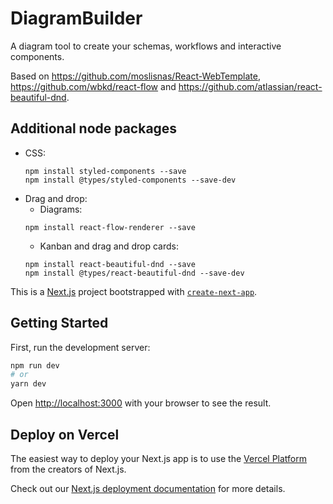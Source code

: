 # DiagramBuilder
A diagram tool to create your schemas, workflows and interactive components.

Based on https://github.com/moslisnas/React-WebTemplate, https://github.com/wbkd/react-flow and https://github.com/atlassian/react-beautiful-dnd.

## Additional node packages
* CSS:
    ```
    npm install styled-components --save
    npm install @types/styled-components --save-dev
    ```
* Drag and drop:
    * Diagrams:
    ```
    npm install react-flow-renderer --save
    ```
    * Kanban and drag and drop cards:
    ```
    npm install react-beautiful-dnd --save
    npm install @types/react-beautiful-dnd --save-dev
    ```

This is a [Next.js](https://nextjs.org/) project bootstrapped with [`create-next-app`](https://github.com/vercel/next.js/tree/canary/packages/create-next-app).

## Getting Started

First, run the development server:
```bash
npm run dev
# or
yarn dev
```
Open [http://localhost:3000](http://localhost:3000) with your browser to see the result.

## Deploy on Vercel

The easiest way to deploy your Next.js app is to use the [Vercel Platform](https://vercel.com/new?utm_medium=default-template&filter=next.js&utm_source=create-next-app&utm_campaign=create-next-app-readme) from the creators of Next.js.

Check out our [Next.js deployment documentation](https://nextjs.org/docs/deployment) for more details.
